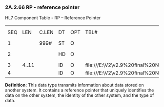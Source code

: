 ### 2A.2.66 RP - reference pointer

HL7 Component Table - RP – Reference Pointer

|     |     |     |     |     |     |     |     |     |
| --- | --- | --- | --- | --- | --- | --- | --- | --- |
| SEQ | LEN | C.LEN | DT | OPT | TBL# | COMPONENT NAME | COMMENTS | SEC.REF. |
| 1 |  | 999# | ST | O |  | Pointer |  | 2A.2.76 |
| 2 |  |  | HD | O |  | Application ID |  | 2A.2.33 |
| 3 | 4..11 |  | ID | O | file:///E:\V2\v2.9%20final%20Nov%20from%20Frank\V29_CH02C_Tables.docx#HL70834[0834] | Type of Data |  | 2A.2.35 |
| 4 |  |  | ID | O | file:///E:\V2\v2.9%20final%20Nov%20from%20Frank\V29_CH02C_Tables.docx#HL70291[0291] | Subtype |  | 2A.2.35 |

**Definition:** This data type transmits information about data stored on another system. It contains a reference pointer that uniquely identifies the data on the other system, the identity of the other system, and the type of data.
